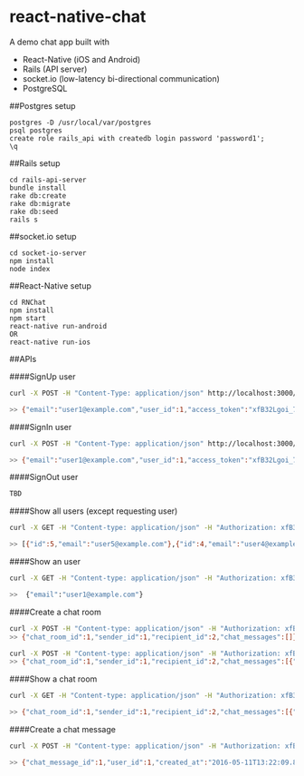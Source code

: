 # react-native-chat
A demo chat app built with
- React-Native (iOS and Android)
- Rails (API server)
- socket.io (low-latency bi-directional communication)
- PostgreSQL

##Postgres setup
```
postgres -D /usr/local/var/postgres
psql postgres
create role rails_api with createdb login password 'password1';
\q
```
##Rails setup
```
cd rails-api-server
bundle install
rake db:create
rake db:migrate
rake db:seed
rails s
```
##socket.io setup
```
cd socket-io-server
npm install
node index
```
##React-Native setup
```
cd RNChat
npm install
npm start
react-native run-android
OR
react-native run-ios
```

##APIs

####SignUp user
```bash
curl -X POST -H "Content-Type: application/json" http://localhost:3000/v1/users -d '{"user": {"email": "user1@example.com", "password": "123456"}}'

>> {"email":"user1@example.com","user_id":1,"access_token":"xfB32Lgoi_7A7CEkcMYh"}
```

####SignIn user
```bash
curl -X POST -H "Content-Type: application/json" http://localhost:3000/v1/login -d '{"email": "user1@example.com", "password": "123456"}'

>> {"email":"user1@example.com","user_id":1,"access_token":"xfB32Lgoi_7A7CEkcMYh"}
```

####SignOut user
```bash
TBD
```

####Show all users (except requesting user)
```bash
curl -X GET -H "Content-type: application/json" -H "Authorization: xfB32Lgoi_7A7CEkcMYh" http://localhost:3000/v1/users

>> [{"id":5,"email":"user5@example.com"},{"id":4,"email":"user4@example.com"},{"id":3,"email":"user3@example.com"},{"id":2,"email":"user2@example.com"}]
```

####Show an user
```bash
curl -X GET -H "Content-type: application/json" -H "Authorization: xfB32Lgoi_7A7CEkcMYh" http://localhost:3000/v1/users/1

>>  {"email":"user1@example.com"}
```

####Create a chat room
```bash
curl -X POST -H "Content-type: application/json" -H "Authorization: xfB32Lgoi_7A7CEkcMYh" http://localhost:3000/v1/chat_rooms -d '{"sender_id": 1, "recipient_id": 2}'
>> {"chat_room_id":1,"sender_id":1,"recipient_id":2,"chat_messages":[]}

curl -X POST -H "Content-type: application/json" -H "Authorization: xfB32Lgoi_7A7CEkcMYh" http://localhost:3000/v1/chat_rooms -d '{"sender_id": 1, "recipient_id": 2}'
>> {"chat_room_id":1,"sender_id":1,"recipient_id":2,"chat_messages":[{"id":1,"message":"whats up","chat_room_id":1,"user_id":1,"created_at":"2016-05-11T13:22:09.820Z"}]}
```

####Show a chat room
```bash
curl -X GET -H "Content-type: application/json" -H "Authorization: xfB32Lgoi_7A7CEkcMYh" http://localhost:3000/v1/chat_rooms/1

>> {"chat_room_id":1,"sender_id":1,"recipient_id":2,"chat_messages":[{"id":1,"message":"whats up","chat_room_id":1,"user_id":1,"created_at":"2016-05-11T13:22:09.820Z"}]}
```

####Create a chat message
```bash
curl -X POST -H "Content-type: application/json" -H "Authorization: xfB32Lgoi_7A7CEkcMYh" http://localhost:3000/v1/chat_rooms/1/chat_messages -d '{"message": "whats up"}'

>> {"chat_message_id":1,"user_id":1,"created_at":"2016-05-11T13:22:09.820Z","message":"whats up","chat_room_id":1}
```
